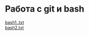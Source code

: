 # Работа с git и bash  
[bash1..txt](https://github.com/user-attachments/files/17445238/bash1.txt)  
[bash2.txt](https://github.com/user-attachments/files/17445249/bash2.txt)  
